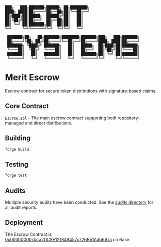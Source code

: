 ```
███╗   ███╗███████╗██████╗ ██╗████████╗
████╗ ████║██╔════╝██╔══██╗██║╚══██╔══╝
██╔████╔██║█████╗  ██████╔╝██║   ██║
██║╚██╔╝██║██╔══╝  ██╔══██╗██║   ██║
██║ ╚═╝ ██║███████╗██║  ██║██║   ██║
╚═╝     ╚═╝╚══════╝╚═╝  ╚═╝╚═╝   ╚═╝
                                                                
 ███████╗██╗   ██╗███████╗████████╗███████╗███╗   ███╗███████╗
 ██╔════╝╚██╗ ██╔╝██╔════╝╚══██╔══╝██╔════╝████╗ ████║██╔════╝
 ███████╗ ╚████╔╝ ███████╗   ██║   █████╗  ██╔████╔██║███████╗
 ╚════██║  ╚██╔╝  ╚════██║   ██║   ██╔══╝  ██║╚██╔╝██║╚════██║
 ███████║   ██║   ███████║   ██║   ███████╗██║ ╚═╝ ██║███████║
 ╚══════╝   ╚═╝   ╚══════╝   ╚═╝   ╚══════╝╚═╝     ╚═╝╚══════╝

```

# Merit Escrow

Escrow contract for secure token distributions with signature-based claims.

## Core Contract

[`Escrow.sol`](src/Escrow.sol) - The main escrow contract supporting both repository-managed and direct distributions.

## Building

```bash
forge build
```

## Testing

```bash
forge test
```

## Audits

Multiple security audits have been conducted. See the [audits directory](audits/) for all audit reports.

## Deployment

The Escrow Contract is [0x000000007bca2DC8F121B49457c726B51Adb667a](https://basescan.org/address/0x000000007bca2dc8f121b49457c726b51adb667a) on Base.